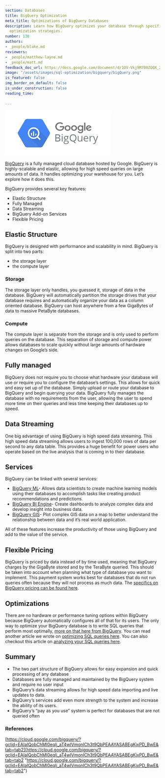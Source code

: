 ```yaml
---
section: Databases
title: BigQuery Optimization
meta_title: Optimizations of BigQuery Databases
description: Learn how BigQuery optimizes your database through specific hardware
  optimization strategies.
number: 130
authors:
- _people/blake.md
reviewers:
- _people/matthew-layne.md
- _people/matt.md
feedback_doc_url: https://docs.google.com/document/d/1OV-Vkj9M700ZQQX_2fDrt5hXpSfoQDjBTKbfyFBHRS8/edit?usp=sharing
image: "/assets/images/sql-optimization/bigquery/bigQuery.png"
is_featured: false
img_border_on_default: false
is_under_construction: false
reading_time: 

---
```

![BigQuery Logo](/assets/images/sql-optimization/bigquery/bigQuery.png)

[BigQuery](https://cloud.google.com/bigquery/?gclid=EAIaIQobChMI0eqlj_aT4wIVmonICh3t9QbPEAAYASABEgKjxPD_BwE&tab=tab2) is a fully managed cloud database hosted by Google. BigQuery is highly-scalable and elastic, allowing for high speed queries on large amounts of data. It handles optimizing your warehouse for you. Let’s explore how it does this.

BigQuery provides several key features:

* Elastic Structure
* Fully Managed
* Data Streaming
* BigQuery Add-on Services
* Flexible Pricing

## Elastic Structure

BigQuery is designed with performance and scalability in mind. BigQuery is split into two parts:

* the storage layer
* the compute layer

### Storage

The storage layer only handles, you guessed it, storage of data in the database. BigQuery will automatically partition the storage drives that your database requires and automatically organize your data as a column oriented database. BigQuery can host anywhere from a few GigaBytes of data to massive PetaByte databases.

### Compute

The compute layer is separate from the storage and is only used to perform queries on the database. This separation of storage and compute power allows databases to scale quickly without large amounts of hardware changes on Google’s side.

## Fully managed

BigQuery does not require you to choose what hardware your database will use or require you to configure the database’s settings. This allows for quick and easy set up of the database. Simply upload or route your database to BigQuery and begin querying your data. BigQuery fully manages the database with no requirements from the user, allowing the user to spend more time on their queries and less time keeping their databases up to speed.

## Data Streaming

One big advantage of using BigQuery is high speed data streaming. This high speed data streaming allows users to ingest 100,000 rows of data per second to any data table. This provides a huge benefit for power users who operate based on the live analysis that is coming in to their database.

## Services

BigQuery can be linked with several services:

* [BigQuery ML](https://cloud.google.com/bigquery-ml/docs/bigqueryml-intro)- Allows data scientists to create machine learning models using their databases to accomplish tasks like creating product recommendations and predictions.
* [BigQuery BI Engine](https://cloud.google.com/bi-engine/docs/getting-started-data-studio)- Create dashboards to analyze complex data and develop insight into business data.
* [BigQuery GIS](https://cloud.google.com/bigquery/docs/gis-intro)- Plot complex GIS data on a map to better understand the relationship between data and it’s real world application.

All of these features increase the productivity of those using BigQuery and add to the value of the service.

## Flexible Pricing

BigQuery is priced by data instead of by time used, meaning that BigQuery charges by the GigaByte stored and by the TeraByte queried. This should be taken into account when planning what type of database you want to implement. This payment system works best for databases that do not run queries often because they will not process as much data. The [specifics on BigQuery pricing can be found here](https://cloud.google.com/bigquery/pricing).

## Optimizations

There are no hardware or performance tuning options within BigQuery because BigQuery automatically configures all of that for its users. The only way to optimize your BigQuery database is to write SQL queries that perform most optimally, [more on that here from BigQuery](https://cloud.google.com/bigquery/docs/best-practices-performance-overview). You can read another article we wrote on [optimizing SQL queries here](https://dataschool.com/sql-optimization/optimize-your-sql-query/). You can also checkout this article on [analyzing your SQL queries here](https://dataschool.com/sql-optimization/optimization-using-explain/).

## Summary

* The two part structure of BigQuery allows for easy expansion and quick processing of any database
* Databases are fully managed and maintained by the BigQuery system and require no user input
* BigQuery’s data streaming allows for high speed data importing and live updates to data.
* BigQuery’s services add even more strength to the system and increase the ability of its users.
* BigQuery’s “pay as you use” system is perfect for databases that are not queried often

### References

[https://cloud.google.com/bigquery/?gclid=EAIaIQobChMI0eqlj_aT4wIVmonICh3t9QbPEAAYASABEgKjxPD_BwE&tab=tab2](https://cloud.google.com/bigquery/?gclid=EAIaIQobChMI0eqlj_aT4wIVmonICh3t9QbPEAAYASABEgKjxPD_BwE&tab=tab2 "https://cloud.google.com/bigquery/?gclid=EAIaIQobChMI0eqlj_aT4wIVmonICh3t9QbPEAAYASABEgKjxPD_BwE&tab=tab2")